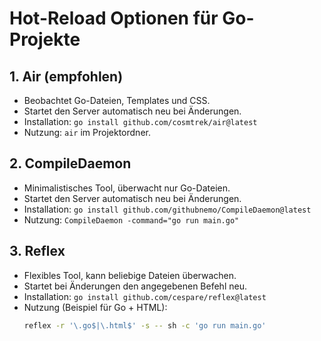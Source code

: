 # Hot-Reload Optionen für Go-Projekte

## 1. Air (empfohlen)
- Beobachtet Go-Dateien, Templates und CSS.  
- Startet den Server automatisch neu bei Änderungen.  
- Installation: `go install github.com/cosmtrek/air@latest`  
- Nutzung: `air` im Projektordner.

## 2. CompileDaemon
- Minimalistisches Tool, überwacht nur Go-Dateien.  
- Startet den Server automatisch neu bei Änderungen.  
- Installation: `go install github.com/githubnemo/CompileDaemon@latest`  
- Nutzung: `CompileDaemon -command="go run main.go"`

## 3. Reflex
- Flexibles Tool, kann beliebige Dateien überwachen.  
- Startet bei Änderungen den angegebenen Befehl neu.  
- Installation: `go install github.com/cespare/reflex@latest`  
- Nutzung (Beispiel für Go + HTML):  
  ```bash
  reflex -r '\.go$|\.html$' -s -- sh -c 'go run main.go'
